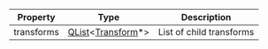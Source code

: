 Property | Type | Description
--- | --- | ---
transforms | [QList][QList]&lt;[Transform](../transform/transform.md)\*&gt; | List of child transforms

<!-- Links -->
[QList]: http://doc.qt.io/qt-5/QList.html "QList"

